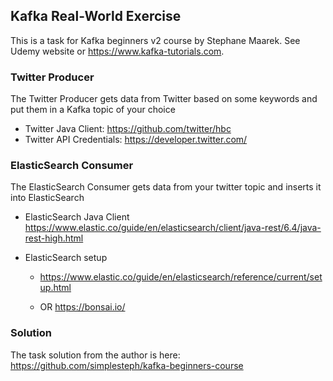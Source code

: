 ## Kafka Real-World Exercise ##

This is a task for Kafka beginners v2 course by Stephane Maarek. 
See Udemy website or https://www.kafka-tutorials.com.

<!-- Here are some pointers for some exercises: -->

### Twitter Producer ###

The Twitter Producer gets data from Twitter based on some keywords and put them 
in a Kafka topic of your choice

* Twitter Java Client: https://github.com/twitter/hbc
* Twitter API&nbsp;Credentials: https://developer.twitter.com/


### ElasticSearch Consumer ###

The ElasticSearch Consumer gets data from your twitter topic and inserts it into ElasticSearch

* ElasticSearch Java Client https://www.elastic.co/guide/en/elasticsearch/client/java-rest/6.4/java-rest-high.html

* ElasticSearch setup
 
    * https://www.elastic.co/guide/en/elasticsearch/reference/current/setup.html

    * OR https://bonsai.io/


### Solution ###

The task solution from the author is here: https://github.com/simplesteph/kafka-beginners-course
